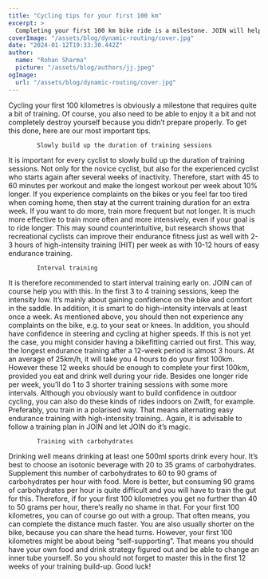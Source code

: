 ```yaml
---
title: "Cycling tips for your first 100 km"
excerpt: >
  Completing your first 100 km bike ride is a milestone. JOIN will help you with cycling tips to help you achieve this goal.
coverImage: "/assets/blog/dynamic-routing/cover.jpg"
date: "2024-01-12T19:33:30.442Z"
author:
  name: "Rohan Sharma"
  picture: "/assets/blog/authors/jj.jpeg"
ogImage:
  url: "/assets/blog/dynamic-routing/cover.jpg"
---
```


Cycling your first 100 kilometres is obviously a milestone that requires quite a bit of training. Of course, you also need to be able to enjoy it a bit and not completely destroy yourself because you didn’t prepare properly. To get this done, here are our most important tips.
	
			Slowly build up the duration of training sessions
It is important for every cyclist to slowly build up the duration of training sessions. Not only for the novice cyclist, but also for the experienced cyclist who starts again after several weeks of inactivity. Therefore, start with 45 to 60 minutes per workout and make the longest workout per week about 10% longer. If you experience complaints on the bikes or you feel far too tired when coming home, then stay at the current training duration for an extra week.
If you want to do more, train more frequent but not longer. It is much more effective to train more often and more intensively, even if your goal is to ride longer. This may sound counterintuitive, but research shows that recreational cyclists can improve their endurance fitness just as well with 2-3 hours of high-intensity training (HIT) per week as with 10-12 hours of easy endurance training.

		
			Interval training
It is therefore recommended to start interval training early on. JOIN can of course help you with this. In the first 3 to 4 training sessions, keep the intensity low. It’s mainly about gaining confidence on the bike and comfort in the saddle. In addition, it is smart to do high-intensity intervals at least once a week. As mentioned above, you should then not experience any complaints on the bike, e.g. to your seat or knees. In addition, you should have confidence in steering and cycling at higher speeds. If this is not yet the case, you might consider having a bikefitting carried out first.
This way, the longest endurance training after a 12-week period is almost 3 hours. At an average of 25km/h, it will take you 4 hours to do your first 100km. However these 12 weeks should be enough to complete your first 100km, provided you eat and drink well during your ride. Besides one longer ride per week, you’ll do 1 to 3 shorter training sessions with some more intervals. Although you obviously want to build confidence in outdoor cycling, you can also do these kinds of rides indoors on Zwift, for example. Preferably, you train in a polarised way. That means alternating easy endurance training with high-intensity training.. Again, it is advisable to follow a training plan in JOIN and let JOIN do it’s magic.

		
		
		
			
		
	
			Training with carbohydrates
Drinking well means drinking at least one 500ml sports drink every hour. It’s best to choose an isotonic beverage with 20 to 35 grams of carbohydrates. Supplement this number of carbohydrates to 60 to 90 grams of carbohydrates per hour with food. More is better, but consuming 90 grams of carbohydrates per hour is quite difficult and you will have to train the gut for this. Therefore, if for your first 100 kilometres you get no further than 40 to 50 grams per hour, there’s really no shame in that.
For your first 100 kilometres, you can of course go out with a group. That often means, you can complete the distance much faster. You are also usually shorter on the bike, because you can share the head turns. However, your first 100 kilometres might be about being “self-supporting”. That means you should have your own food and drink strategy figured out and be able to change an inner tube yourself. So you should not forget to master this in the first 12 weeks of your training build-up.
Good luck!